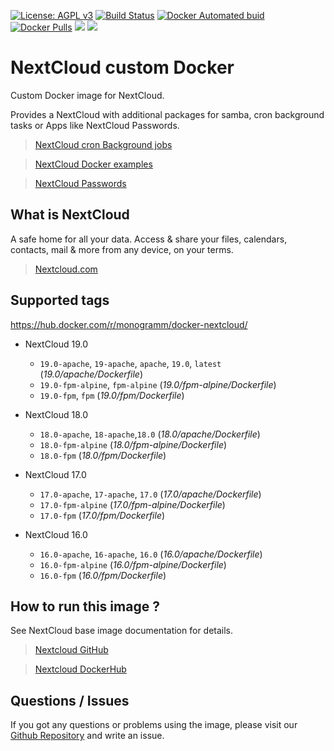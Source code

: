 [![License: AGPL v3][uri_license_image]][uri_license]
[![Build Status](https://travis-ci.org/Monogramm/docker-nextcloud.svg)](https://travis-ci.org/Monogramm/docker-nextcloud)
[![Docker Automated buid](https://img.shields.io/docker/build/monogramm/docker-nextcloud.svg)](https://hub.docker.com/r/monogramm/docker-nextcloud/)
[![Docker Pulls](https://img.shields.io/docker/pulls/monogramm/docker-nextcloud.svg)](https://hub.docker.com/r/monogramm/docker-nextcloud/)
[![](https://images.microbadger.com/badges/version/monogramm/docker-nextcloud.svg)](https://microbadger.com/images/monogramm/docker-nextcloud)
[![](https://images.microbadger.com/badges/image/monogramm/docker-nextcloud.svg)](https://microbadger.com/images/monogramm/docker-nextcloud)

# NextCloud custom Docker

Custom Docker image for NextCloud.

Provides a NextCloud with additional packages for samba, cron background tasks or Apps like NextCloud Passwords.

> [NextCloud cron Background jobs](https://docs.nextcloud.com/server/16/admin_manual/configuration_server/background_jobs_configuration.html#cron)

> [NextCloud Docker examples](https://github.com/nextcloud/docker/tree/master/.examples)

> [NextCloud Passwords](https://github.com/marius-wieschollek/passwords)

## What is NextCloud

A safe home for all your data. Access & share your files, calendars, contacts, mail & more from any device, on your terms.

> [Nextcloud.com](https://nextcloud.com/)

## Supported tags

<https://hub.docker.com/r/monogramm/docker-nextcloud/>

-   NextCloud 19.0
    -   `19.0-apache`, `19-apache`, `apache`, `19.0`, `latest` (_19.0/apache/Dockerfile_)
    -   `19.0-fpm-alpine`, `fpm-alpine` (_19.0/fpm-alpine/Dockerfile_)
    -   `19.0-fpm`, `fpm` (_19.0/fpm/Dockerfile_)

-   NextCloud 18.0
    -   `18.0-apache`, `18-apache`,`18.0` (_18.0/apache/Dockerfile_)
    -   `18.0-fpm-alpine` (_18.0/fpm-alpine/Dockerfile_)
    -   `18.0-fpm` (_18.0/fpm/Dockerfile_)

-   NextCloud 17.0
    -   `17.0-apache`, `17-apache`, `17.0` (_17.0/apache/Dockerfile_)
    -   `17.0-fpm-alpine` (_17.0/fpm-alpine/Dockerfile_)
    -   `17.0-fpm` (_17.0/fpm/Dockerfile_)

-   NextCloud 16.0
    -   `16.0-apache`, `16-apache`, `16.0` (_16.0/apache/Dockerfile_)
    -   `16.0-fpm-alpine` (_16.0/fpm-alpine/Dockerfile_)
    -   `16.0-fpm` (_16.0/fpm/Dockerfile_)

## How to run this image ?

See NextCloud base image documentation for details.

> [Nextcloud GitHub](https://github.com/nextcloud/docker)

> [Nextcloud DockerHub](https://hub.docker.com/r/library/nextcloud/)

## Questions / Issues

If you got any questions or problems using the image, please visit our [Github Repository](https://github.com/Monogramm/docker-nextcloud) and write an issue.  

[uri_license]: http://www.gnu.org/licenses/agpl.html

[uri_license_image]: https://img.shields.io/badge/License-AGPL%20v3-blue.svg
